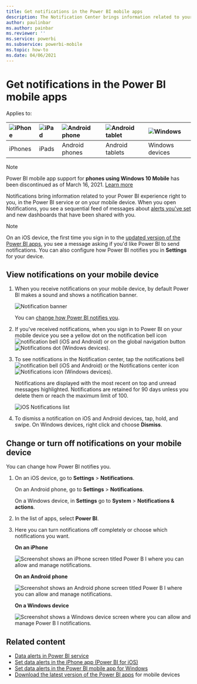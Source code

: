 ```yaml
---
title: Get notifications in the Power BI mobile apps
description: The Notification Center brings information related to your Power BI experience right to you on your mobile device.
author: paulinbar
ms.author: painbar
ms.reviewer: ''
ms.service: powerbi
ms.subservice: powerbi-mobile
ms.topic: how-to
ms.date: 04/06/2021
---
```

# Get notifications in the Power BI mobile apps
Applies to:

| ![iPhone](./media/mobile-apps-notification-center/iphone-logo-50-px.png) | ![iPad](./media/mobile-apps-notification-center/ipad-logo-50-px.png) | ![Android phone](./media/mobile-apps-notification-center/android-phone-logo-50-px.png) | ![Android tablet](./media/mobile-apps-notification-center/android-tablet-logo-50-px.png) | ![Windows](./media/mobile-apps-notification-center/win-10-logo-50-px.png) |
|:--- |:--- |:--- |:--- |:--- |
| iPhones |iPads |Android phones |Android tablets |Windows devices |

>[!NOTE]
>Power BI mobile app support for **phones using Windows 10 Mobile** has been discontinued as of March 16, 2021. [Learn more](/legal/powerbi/powerbi-mobile/power-bi-mobile-app-end-of-support-for-windows-phones)

Notifications bring information related to your Power BI experience right to you, in the Power BI service or on your mobile device. When you open Notifications, you see a sequential feed of messages about [alerts you've set](mobile-set-data-alerts-in-the-mobile-apps.md) and new dashboards that have been shared with you.

> [!NOTE]
> On an iOS device, the first time you sign in to the [updated version of the Power BI apps](https://powerbi.microsoft.com/mobile/), you see a message asking if you'd like Power BI to send notifications. You can also configure how Power BI notifies you in **Settings** for your device. 
> 
> 

## View notifications on your mobile device
1. When you receive notifications on your mobile device, by default Power BI makes a sound and shows a notification banner.
   
   ![Notification banner](./media/mobile-apps-notification-center/power-bi-mobile-notification-banner.png)
   

   You can [change how Power BI notifies you](mobile-apps-notification-center.md#change-or-turn-off-notifications-on-your-mobile-device).
2. If you've received notifications, when you sign in to Power BI on your mobile device you see a yellow dot on the notification bell icon ![notification bell](./media/mobile-apps-notification-center/powerbi-alert-tile-notification-icon.png) (iOS and Android) or on the global navigation button ![Notifications dot](./media/mobile-apps-notification-center/power-bi-iphone-alert-global-nav-button.png) (Windows devices). 

3. To see notifications in the Notification center, tap the notifications bell ![notification bell](./media/mobile-apps-notification-center/powerbi-alert-tile-notification-icon.png) (iOS and Android) or the Notifications center icon ![Notifications icon](./media/mobile-apps-notification-center/power-bi-windows-10-notification-icon.png) (Windows devices).
   
    Notifications are displayed with the most recent on top and unread messages highlighted. Notifications are retained for 90 days unless you delete them or reach the maximum limit of 100.
   
   ![iOS Notifications list](./media/mobile-apps-notification-center/power-bi-iphone-notifications-list.png)
4. To dismiss a notification on iOS and Android devices, tap, hold, and swipe. On Windows devices, right click and choose **Dismiss**.

## Change or turn off notifications on your mobile device
You can change how Power BI notifies you.

1. On an iOS device, go to **Settings** > **Notifications**. 
   
    On an Android phone, go to **Settings** > **Notifications**.
   
    On a Windows device, in **Settings** go to **System** > **Notifications & actions**.
2. In the list of apps, select **Power BI**. 
3. Here you can turn notifications off completely or choose which notifications you want.
   
    **On an iPhone**
   
    ![Screenshot shows an iPhone screen titled Power B I where you can allow and manage notifications.](./media/mobile-apps-notification-center/power-bi-notifications-iphone-settings.png)
   
    **On an Android phone**
   
    ![Screenshot shows an Android phone screen titled Power B I where you can allow and manage notifications.](./media/mobile-apps-notification-center/power-bi-notifications-android-settings.png)

    **On a Windows device**

    ![Screenshot shows a Windows device screen where you can allow and manage Power B I notifications.](./media/mobile-apps-notification-center/power-bi-notifications-windows10-settings.png)

## Related content
* [Data alerts in Power BI service](../../create-reports/service-set-data-alerts.md)
* [Set data alerts in the iPhone app (Power BI for iOS)](mobile-set-data-alerts-in-the-mobile-apps.md)
* [Set data alerts in the Power BI mobile app for Windows](mobile-set-data-alerts-in-the-mobile-apps.md)
* [Download the latest version of the Power BI apps](https://powerbi.microsoft.com/mobile/) for mobile devices